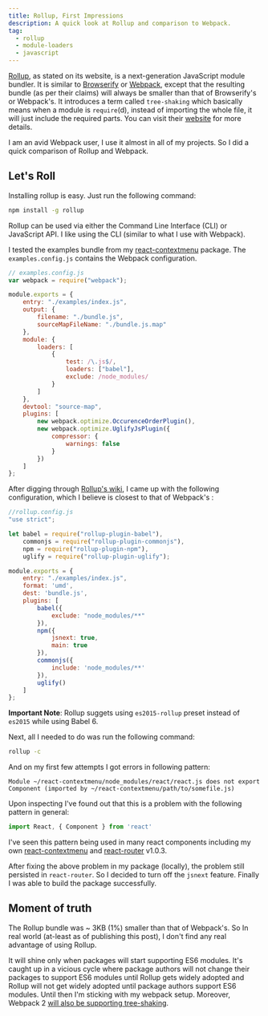 ```yaml
---
title: Rollup, First Impressions
description: A quick look at Rollup and comparison to Webpack.
tag:
  - rollup
  - module-loaders
  - javascript
---
```


[Rollup](http://rollupjs.org/), as stated on its website, is a next-generation JavaScript module bundler. It is similar to [Browserify](http://browserify.org/) or [Webpack](https://webpack.github.io/), except that the resulting bundle (as per their claims) will always be smaller than that of Browserify's or Webpack's. It introduces a term called `tree-shaking` which basically means when a module is `require`(d), instead of importing the whole file, it will just include the required parts. You can visit their [website](http://rollupjs.org/) for more details.

I am an avid Webpack user, I use it almost in all of my projects. So I did a quick comparison  of Rollup and Webpack.

## Let's Roll

Installing rollup is easy. Just run the following command:

``` sh
npm install -g rollup
```

Rollup can be used via either the Command Line Interface (CLI) or JavaScript API. I like using the CLI (similar to what I use with Webpack).

I tested the examples bundle from my [react-contextmenu](https://github.com/vkbansal/react-contextmenu) package. The `examples.config.js` contains the Webpack configuration.

``` javascript
// examples.config.js
var webpack = require("webpack");

module.exports = {
    entry: "./examples/index.js",
    output: {
        filename: "./bundle.js",
        sourceMapFileName: "./bundle.js.map"
    },
    module: {
        loaders: [
            {
                test: /\.js$/,
                loaders: ["babel"],
                exclude: /node_modules/
            }
        ]
    },
    devtool: "source-map",
    plugins: [
        new webpack.optimize.OccurenceOrderPlugin(),
        new webpack.optimize.UglifyJsPlugin({
            compressor: {
                warnings: false
            }
        })
    ]
};
```

After digging through [Rollup's wiki](https://github.com/rollup/rollup/wiki), I came up with the following configuration, which I believe is closest to that of Webpack's :

``` javascript
//rollup.config.js
"use strict";

let babel = require("rollup-plugin-babel"),
    commonjs = require("rollup-plugin-commonjs"),
    npm = require("rollup-plugin-npm"),
    uglify = require("rollup-plugin-uglify");

module.exports = {
    entry: "./examples/index.js",
    format: 'umd',
    dest: 'bundle.js',
    plugins: [
        babel({
            exclude: "node_modules/**"
        }),
        npm({
            jsnext: true,
            main: true
        }),
        commonjs({
            include: 'node_modules/**'
        }),
        uglify()
    ]
};
```

**Important Note**:  Rollup suggets using `es2015-rollup` preset instead of `es2015` while using Babel 6.

Next, all I needed to do was run the following command:

``` sh
rollup -c
```

And on my first few attempts I got errors in following pattern:

``` 
Module ~/react-contextmenu/node_modules/react/react.js does not export Component (imported by ~/react-contextmenu/path/to/somefile.js)
```

Upon inspecting I've found out that this is a problem with the following pattern in general:

``` javascript
import React, { Component } from 'react'
```

I've seen this pattern being used in many react components including my own [react-contextmenu](https://github.com/vkbansal/react-contextmenu) and [react-router](https://github.com/rackt/react-router) v1.0.3.

After fixing the above problem in my package (locally), the problem still persisted in `react-router`. So I decided to turn off the `jsnext` feature. Finally I was able to build the package successfully.

## Moment of truth

The Rollup bundle was ~ 3KB (1%) smaller than that of Webpack's. So In real world (at-least as of publishing this post), I don't find any real advantage of using Rollup.

It will shine only when packages will start supporting ES6 modules. It's caught up in a vicious cycle where package authors will not change their packages to support ES6 modules until Rollup gets widely adopted and Rollup will not get widely adopted until package authors support ES6 modules. Until then I'm sticking with my webpack setup. Moreover, Webpack 2 [will also be supporting tree-shaking](http://www.2ality.com/2015/12/webpack-tree-shaking.html).